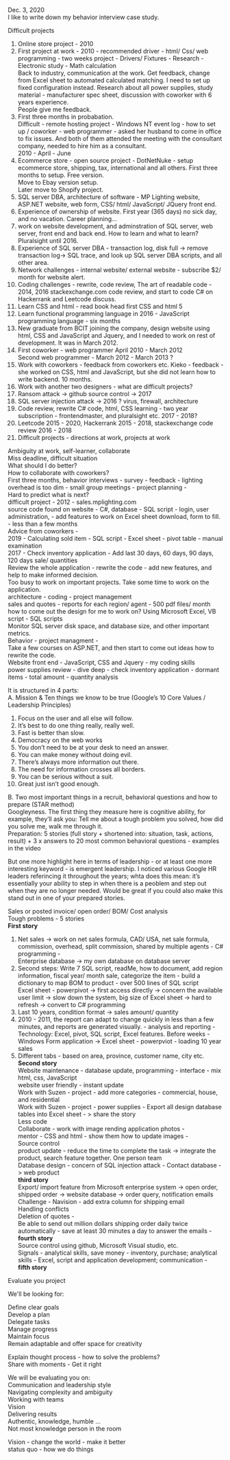 Dec. 3, 2020 <br>
I like to write down my behavior interview case study. <br>

Difficult projects <br>
1. Online store project - 2010 <br>
2. First project at work - 2010 - recommended driver - html/ Css/ web programming - two weeks project - Drivers/ Fixtures - Research - Electronic study - Math calculation <br>
Back to industry, communication at the work. Get feedback, change from Excel sheet to automated calculated matching. I need to set up fixed configuration instead. Research about all power supplies, study material - manufacturer spec sheet, discussion with coworker with 6 years experience. <br>
People give me feedback. <br>
3. First three months in probabation. <br>
Difficult - remote hosting project - Windows NT event log - how to set up / coworker - web programmer - asked her husband to come in office to fix issues. And both of them attended the meeting with the consultant company, needed to hire him as a consultant. <br>
2010 - April - June<br>
4. Ecommerce store - open source project - DotNetNuke - setup ecommerce store, shipping, tax, international and all others. First three months to setup. Free version. <br>
Move to Ebay version setup. <br> Later move to Shopify project. <br>
5. SQL server DBA, architecture of software - MP Lighting website, ASP.NET website, web form, CSS/ html/ JavaScript/ JQuery front end. <br>
6. Experience of ownership of website. First year (365 days) no sick day, and no vacation. Career planning...<br>
7. work on website development, and adminstration of SQL server, web server, front end and back end. How to learn and what to learn? Pluralsight until 2016.<br>
8. Experience of SQL server DBA - transaction log, disk full -> remove transaction log-> SQL trace, and look up SQL server DBA scripts, and all other area. <br>
9. Network challenges - internal website/ external website - subscribe $2/ month for website alert. <br>
10. Coding challenges - rewrite, code review, The art of readable code - 2014, 2016 stackexchange.com code review, and start to code C# on Hackerrank and Leetcode discuss.<br>
11. Learn CSS and html - read book head first CSS and html 5 <br>
12. Learn functional programming language in 2016 - JavaScript programming language - six months <br>
13. New graduate from BCIT joining the company, design website using html, CSS and JavaScript and Jquery, and I needed to work on rest of development. It was in March 2012. <br>
14. First coworker - web programmer April 2010 - March 2012 <br> Second web programmer - March 2012 - March 2013 ?<br>
15. Work with coworkers - feedback from coworkers etc. Kieko - feedback - she worked on CSS, html and JavaScript, but she did not learn how to write backend. 10 months.<br>
16. Work with another two designers - what are difficult projects? <br>
17. Ransom attack -> github source control -> 2017 <br>
18. SQL server injection attack -> 2016 ? virus, firewall, architecture<br>
19. Code review, rewrite C# code, html, CSS learning - two year subscription - frontendmaster, and pluralsight etc. 2017 - 2018?<br>
20. Leetcode 2015 - 2020, Hackerrank 2015 - 2018, stackexchange code review 2016 - 2018<br>
21. Difficult projects - directions at work, projects at work<br>

Ambiguity at work, self-learner, collaborate <br>
Miss deadline, difficult situation<br>
What should I do better?<br>
How to collaborate with coworkers? <br>
First three months, behavior interviews - survey - feedback - lighting overhead is too dim - small group meetings - project planning - <br>
Hard to predict what is next? <br>
difficult project - 2012 - sales.mplighting.com <br>
source code found on website - C#, database - SQL script - login, user administration, - add features to work on Excel sheet download, form to fill. - less than a few months<br>
Advice from coworkers - <br>
2019 - Calculating sold item - SQL script - Excel sheet - pivot table - manual examination<br>
2017 - Check inventory application - Add last 30 days, 60 days, 90 days, 120 days sale/ quantities<br>
Review the whole application - rewrite the code - add new features, and help to make informed decision. <br>
Too busy to work on important projects. Take some time to work on the application. <br>
architecture - coding - project management <br>
sales and quotes - reports for each region/ agent - 500 pdf files/ month <br> 
how to come out the design for me to work on? Using Microsoft Excel, VB script - SQL scripts  <br>
Monitor SQL server disk space, and database size, and other important metrics. <br>
Behavior - project managment - <br>
Take a few courses on ASP.NET, and then start to come out ideas how to rewrite the code. <br>
Website front end - JavaScript, CSS and Jquery - my coding skills <br>
power supplies review - dive deep - check inventory application - dormant items - total amount - quantity analysis<br>


It is structured in 4 parts:<br>
A. Mission & Ten things we know to be true (Google’s 10 Core Values / Leadership Principles)<br>
1. Focus on the user and all else will follow.<br>
2. It’s best to do one thing really, really well.<br>
3. Fast is better than slow.<br>
4. Democracy on the web works<br>
5. You don’t need to be at your desk to need an answer.<br>
6. You can make money without doing evil.<br>
7. There’s always more information out there.<br>
8. The need for information crosses all borders.<br>
9. You can be serious without a suit.<br>
10. Great just isn’t good enough.<br>

B. Two most important things in a recruit, behavioral questions and how to prepare (STAR method)<br>
Googleyness. The first thing they measure here is cognitive ability, for example, they’ll ask you: Tell me about a tough problem you solved, how did you solve me, walk me through it.<br>
Preparation: 5 stories (full story + shortened into: situation, task, actions, result) + 3 x answers to 20 most common behavioral questions - examples in the video<br>

But one more highlight here in terms of leadership - or at least one more interesting keyword - is emergent leadership. I noticed various Google HR leaders referincing it throughout the years; whta does this mean: it’s essentially your ability to step in when there is a peoblem and step out when they are no longer needed. Would be great if you could also make this stand out in one of your prepared stories.<br>

Sales or posted invoice/ open order/ BOM/ Cost analysis <br>
Tough problems - 5 stories <br>
**First story**<br>
1. Net sales -> work on net sales formula, CAD/ USA, net sale formula, commission, overhead, split commission, shared by multiple agents - C# programming - <br>
Enterprise database -> my own database on database server <br>
2. Second steps: Write 7 SQL script, readMe, how to document, add region information, fiscal year/ month sale, categorize the item - build a dictionary to map BOM to product - over 500 lines of SQL script<br>
Excel sheet - powerpivot -> first access directly -> concern the available user limit -> slow down the system, big size of Excel sheet -> hard to refresh -> convert to C# programming<br>
3. Last 10 years, condition format -> sales amount/ quantity<br>
1. 2010 - 2011, the report can adapt to change quickly in less than a few minutes, and reports are generated visually. - analysis and reporting - Technology: Excel, pivot, SQL script, Excel features. Before weeks - Windows Form application -> Excel sheet - powerpviot - loading 10 year sales<br>
4. Different tabs - based on area, province, customer name, city etc. 
**Second story**<br>
Website maintenance - database update, programming - interface - mix html, css, JavaScript<br>
website user friendly - instant update<br>
Work with Suzen - project - add more categories - commercial, house, and residential<br>
Work with Suzen - project - power supplies - Export all design database tables into Excel sheet - > share the story<br>
Less code<br>
Collaborate - work with image rending application photos - <br>
mentor - CSS and html - show them how to update images - <br>
Source control <br>
product update - reduce the time to complete the task -> integrate the product, search feature together. One person team <br>
Database design - concern of SQL injection attack - Contact database -> web product<br>
**third story**<br>
Export/ import feature from Microsoft enterprise system -> open order, shipped order -> website database -> order query, notification emails<br>
Challenge - Navision - add extra column for shipping email<br>
Handling conflicts<br>
Deletion of quotes - <br>
Be able to send out million dollars shipping order daily twice automatically - save at least 30 minutes a day to answer the emails - <br>
**fourth story**<br>
Source control using github, Microsoft Visual studio, etc.<br>
Signals - analytical skills, save money - inventory, purchase; analytical skills - Excel, script and application development; communication - <br>
**fifth story**<br>

Evaluate you project <br>

We'll be looking for: <br>

Define clear goals<br>
Develop a plan<br>
Delegate tasks<br>
Manage progress<br>
Maintain focus<br>
Remain adaptable and offer space for creativity <br>

Explain thought process - how to solve the problems? <br>
Share with moments - Get it right <br>

We will be evaluating you on: <br>
Communication and leadership style<br>
Navigating complexity and ambiguity<br>
Working with teams<br>
Vision <br>
Delivering results<br>
Authentic, knowledge, humble ...<br>
Not most knowledge person in the room<br>

Vision - change the world - make it better <br>
status quo - how we do things <br>


